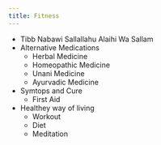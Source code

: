 ```yaml
---
title: Fitness
---
```


- Tibb Nabawi Sallallahu Alaihi Wa Sallam
- Alternative Medications
  - Herbal Medicine
  - Homeopathic Medicine
  - Unani Medicine
  - Ayurvadic Medicine
- Symtops and Cure
  - First Aid
- Healthey way of living
  - Workout
  - Diet
  - Meditation